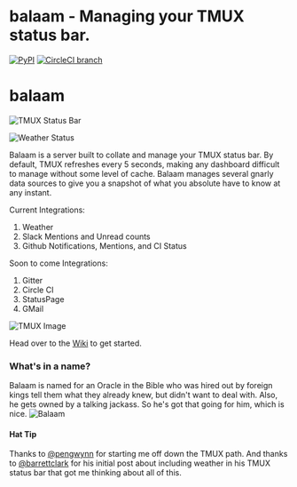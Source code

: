 balaam - Managing your TMUX status bar.
====
[![PyPI](https://img.shields.io/pypi/l/Django.svg?style=plastic)]()
[![CircleCI branch](https://img.shields.io/circleci/project/penland365/balaam/master.svg?style=plastic)](https://circleci.com/gh/penland365/balaam/tree/master)

# balaam
![TMUX Status Bar](https://raw.githubusercontent.com/penland365/balaam/docs/images/status-bar.png)

![Weather Status](https://raw.githubusercontent.com/penland365/balaam/docs/images/right-status.png)

Balaam is a server built to collate and manage your TMUX status bar. By default, TMUX refreshes every
5 seconds, making any dashboard difficult to manage without some level of cache. Balaam manages
several gnarly data sources to give you a snapshot of what you absolute have to know at any instant.

Current Integrations:

1. Weather
2. Slack Mentions and Unread counts
3. Github Notifications, Mentions, and CI Status

Soon to come Integrations:

1. Gitter
2. Circle CI
3. StatusPage
4. GMail

![TMUX Image](https://raw.githubusercontent.com/penland365/balaam/docs/images/full-tmux.png)

Head over to the [Wiki](https://github.com/penland365/balaam/wiki/Getting-Started) to get started.

### What's in a name?
Balaam is named for an Oracle in the Bible who was hired out by foreign kings tell them what
they already knew, but didn't want to deal with. Also, he gets owned by a talking jackass. So he's
got that going for him, which is nice.
![Balaam](https://upload.wikimedia.org/wikipedia/commons/f/fa/Gustav_Jaeger_Bileam_Engel.jpg)

#### Hat Tip
Thanks to [@pengwynn](https://twitter.com/pengwynn) for starting me off down the TMUX path. And thanks to [@barrettclark](https://twitter.com/barrettclark) for his initial post about including weather in his TMUX status bar that got me thinking about all of this.
